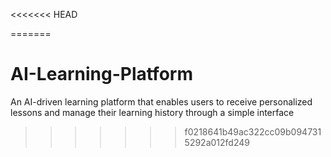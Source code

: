 <<<<<<< HEAD

=======
# AI-Learning-Platform
An AI-driven learning platform that enables users to receive personalized lessons and manage their learning history through a simple interface
>>>>>>> f0218641b49ac322cc09b0947315292a012fd249
